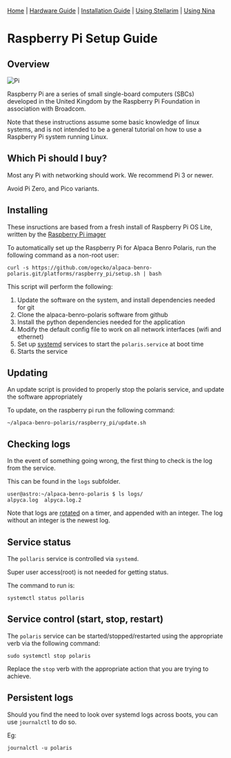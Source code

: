 [Home](../README.md) | [Hardware Guide](./hardware.md) | [Installation Guide](./installation.md) | [Using Stellarim](./stellarium.md) | [Using Nina](./nina.md)

# Raspberry Pi Setup Guide

## Overview

![Pi](https://assets.raspberrypi.com/static/raspberry-pi-4-labelled@2x-1c8c2d74ade597b9c9c7e9e2fff16dd4.png)

Raspberry Pi are a series of small single-board computers (SBCs) developed in the United Kingdom by the Raspberry Pi Foundation in association with Broadcom.

Note that these instructions assume some basic knowledge of linux systems, and is not intended to be a general tutorial on how to use a Raspberry Pi system running Linux.

## Which Pi should I buy?

Most any Pi with networking should work. We recommend Pi 3 or newer. 

Avoid Pi Zero, and Pico variants.

## Installing
These insructions are based from a fresh install of Raspberry Pi OS Lite, written by the [Raspberry Pi imager](https://www.raspberrypi.com/software/)

To automatically set up the Raspberry Pi for Alpaca Benro Polaris, run the following command as a non-root user:

```
curl -s https://github.com/ogecko/alpaca-benro-polaris.git/platforms/raspberry_pi/setup.sh | bash
```

This script will perform the following:

1. Update the software on the system, and install dependencies needed for git
2. Clone the alpaca-benro-polaris software from github
3. Install the python dependencies needed for the application
4. Modify the default config file to work on all network interfaces (wifi and ethernet)
5. Set up [systemd](https://en.wikipedia.org/wiki/Systemd) services to start the `polaris.service` at boot time
6. Starts the service

## Updating

An update script is provided to properly stop the polaris service, and update the software appropriately

To update, on the raspberry pi run the following command:
```
~/alpaca-benro-polaris/raspberry_pi/update.sh
```

## Checking logs

In the event of something going wrong, the first thing to check is the log from the service.

This can be found in the `logs` subfolder.

```
user@astro:~/alpaca-benro-polaris $ ls logs/
alpyca.log  alpyca.log.2
```

Note that logs are [rotated](https://en.wikipedia.org/wiki/Log_rotation) on a timer, and appended with an integer. The log without an integer is the newest log.

## Service status

The `pollaris` service is controlled via `systemd`. 

Super user access(root) is not needed for getting status.

The command to run is:

`systemctl status pollaris`

## Service control (start, stop, restart)

The `polaris` service can be started/stopped/restarted using the appropriate verb via the following command:

`sudo systemctl stop polaris`

Replace the `stop` verb with the appropriate action that you are trying to achieve.

## Persistent logs

Should you find the need to look over systemd logs across boots, you can use `journalctl` to do so.

Eg:

`journalctl -u polaris`

